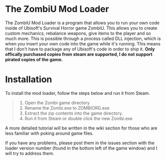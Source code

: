 
# The ZombiU Mod Loader

The ZombiU Mod Loader is a program that allows you to run your own code inside of Ubisoft's Survival Horror game ZombiU. This allows you to create custom mechanics, rebalance weapons, give items to the player and so much more. This is possible through a process called DLL injection, which is when you insert your own code into the game while it's running. This means that I don't have to package any of Ubisoft's code in order to ship it. <b>Only offically purchased copies from steam are supported, I do not support pirated copies of the game.</b>

# Installation

To install the mod loader, follow the steps below and run it from Steam.
> 1. Open the Zombi game directory
> 2. Rename the Zombi.exe to ZOMBIORG.exe
> 3. Extract the zip contents into the game directory.
> 4. Run it from Steam or double click the new Zombi.exe

A more detailed tutorial will be written in the wiki section for those who are less familiar with poking around game files.

If you have any problems, please post them in the issues section with the loader version number (found in the bottom left of the game window) and I will try to address them.
